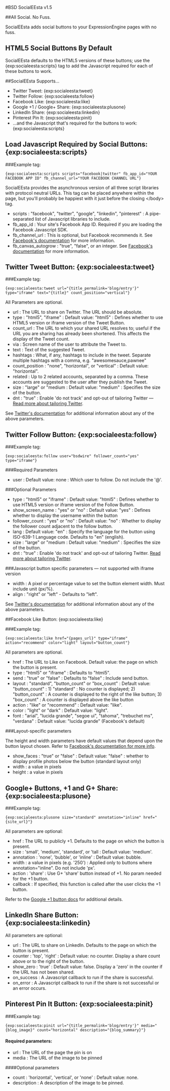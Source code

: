 #BSD SocialEEsta v1.5

##All Social. No Fuss.

SocialEEsta adds social buttons to your ExpressionEngine pages with no fuss.

## HTML5 Social Buttons By Default

SocialEEsta defaults to the HTML5 versions of these buttons; use the {exp:socialeesta:scripts} tag to add the Javascript required for each of these buttons to work.

##SocialEEsta Supports…

- Twitter Tweet: {exp:socialeesta:tweet}
- Twitter Follow: {exp:socialeesta:follow}
- Facebook Like: {exp:socialeesta:like}
- Google +1 / Google+ Share: {exp:socialeesta:plusone}
- LinkedIn Share: {exp:socialeesta:linkedin}
- Pinterest Pin It: {exp:socialeesta:pinit}
- …and the Javascript that's required for the buttons to work: {exp:socialeesta:scripts}

## Load Javascript Required by Social Buttons: {exp:socialeesta:scripts}

###Example tag:

```
{exp:socialeesta:scripts scripts="facebook|twitter" fb_app_id="YOUR FACEBOOK APP ID" fb_channel_url="YOUR FACEBOOK CHANNEL URL"}
```

SocialEEsta provides the asynchronous version of all three script libraries with protocol neutral URLs. This tag can be placed anywhere within the page, but you'll probably be happiest with it just before the closing &lt;/body&gt; tag.

- scripts : "facebook", "twitter", "google", "linkedin", "pinterest" :  A pipe-separated list of Javascript libraries to include.
- fb_app_id  :  Your site's Facebook App ID. Required if you are loading the Facebook Javascript SDK.
- fb_channel_url  :  This is optional, but Facebook recommends it. See [Facebook's documentation](https://developers.facebook.com/docs/reference/javascript/) for more information.
- fb_canvas_autogrow  :  "true", "false", or an integer. See [Facebook's documentation](https://developers.facebook.com/docs/reference/javascript/FB.Canvas.setAutoGrow/) for more information.

## Twitter Tweet Button: {exp:socialeesta:tweet} 


###Example tag:

```
{exp:socialeesta:tweet url="{title_permalink='blog/entry'}" type="iframe" text="{title}" count_position="vertical"}
```

All Parameters are optional.

- url  :  The URL to share on Twitter. The URL should be absolute.
- type  :  "html5", "iframe" :  Default value: "html5"  :  Defines whether to use HTML5 version or iframe version of the Tweet Button.
- count_url  :  The URL to which your shared URL resolves to; useful if the URL you are sharing has already been shortened. This affects the display of the Tweet count.
- via  :  Screen name of the user to attribute the Tweet to.
- text  :  Text of the suggested Tweet.
- hashtags  :  What, if any, hashtags to include in the tweet. Separate multiple hashtags with a comma, e.g. "awesomesauce,pawnee"
- count_position  :  "none", "horizontal", or "vertical"  :  Default value: "horizontal".
- related  :  Up to 2 related accounts, separated by a comma. These accounts are suggested to the user after they publish the Tweet.
- size  : "large" or "medium  :  Default value: "medium"  : Specifies the size of the button.
- dnt  :  "true"  :  Enable 'do not track' and opt-out of tailoring Twitter — [Read more about tailoring Twitter](https://support.twitter.com/articles/20169421).

See [Twitter's documentation](https://dev.twitter.com/docs/tweet-button) for additional information about any of the above parameters.

## Twitter Follow Button: {exp:socialeesta:follow}

###Example tag:

```
{exp:socialeesta:follow user="bsdwire" follower_count="yes" type="iframe"}
```

###Required Parameters

- user  :   Default value: none  :  Which user to follow. Do not include the '@'.

###Optional Parameters

- type  :  "html5" or "iframe"  :  Default value: "html5"  :  Defines whether to use HTML5 version or iframe version of the Follow Button.
- show_screen_name  :  "yes" or "no"  : Default value: "yes"  :  Defines whether to display the username within the button
- follower_count  :  "yes" or "no"  :  Default value: "no"  :  Whether to display the follower count adjacent to the follow button. 
- lang  :  Default value: "en"  :  Specify the language for the button using ISO-639-1 Language code. Defaults to "en" (english).
- size  : "large" or "medium  :  Default value: "medium"  : Specifies the size of the button.
- dnt  :  "true"  :  Enable 'do not track' and opt-out of tailoring Twitter. [Read more about tailoring Twitter](https://support.twitter.com/articles/20169421).

###Javascript button specific parameters — not supported with iframe version

- width  :  A pixel or percentage value to set the button element width. Must include unit (px/%).
- align  :  "right" or "left" - Defaults to "left".

See [Twitter's documentation](https://dev.twitter.com/docs/follow-button) for additional information about any of the above parameters.



##Facebook Like Button: {exp:socialeesta:like}


###Example tag: 

```
{exp:socialeesta:like href="{pages_url}" type="iframe" action="recommend" color="light" layout="button_count"}
```

All parameters are optional.

- href  :  The URL to Like on Facebook. Default value: the page on which the button is present.
- type  :  "html5" or "iframe" :  Defaults to "html5". 
- send  :  "true" or "false"  :  Defaults to "false"  :  Include send button.
- layout  :  "standard", "button_count" or "box_count"  :  Default value: "button_count"  :  1) "standard" : No counter is displayed; 2) "button_count" : A counter is displayed to the right of the like button; 3) "box_count" : A counter is displayed above the like button
- action  :  "like" or "recommend"  :  Default value: "like".
- color  :  "light" or "dark"  :  Default value: "light".
- font :  "arial", "lucida grande", "segoe ui", "tahoma", "trebuchet ms", "verdana" : Default value: "lucida grande" (Facebook's default)

###Layout-specific parameters

The height and width parameters have default values that depend upon the button layout chosen. Refer to [Facebook's documentation for more info](https://developers.facebook.com/docs/reference/plugins/like/).

- show_faces  :  "true" or "false"  :  Default value: "false"  :  whether to display profile photos below the button (standard layout only)
- width  :  a value in pixels
- height  :  a value in pixels




## Google+ Buttons, +1 and G+ Share: {exp:socialeesta:plusone}

###Example tag: 

```
{exp:socialeesta:plusone size="standard" annotation="inline" href="{site_url}"}
```

All parameters are optional:

- href  :  The URL to publicly +1. Defaults to the page on which the button is present.
- size  :  'small', 'medium', 'standard', or 'tall  :  Default value: 'medium'.
- annotation  :  'none', 'bubble', or 'inline'  :  Default value: bubble. 
- width  :  a value in pixels (e.g. '250')  :  Applied only to buttons where annotation="inline". Do not include 'px'.
- action : 'share'  :  Use G+ 'share' button instead of +1. No param needed for the +1 button.
- callback  :  If specified, this function is called after the user clicks the +1 button. 

Refer to the [Google +1 button docs](https://developers.google.com/+/plugins/+1button/) for additional details.

## LinkedIn Share Button: {exp:socialeesta:linkedin}

All parameters are optional:

- url  :  The URL to share on LinkedIn. Defaults to the page on which the button is present.
- counter  : 'top', 'right'  :  Default value: no counter. Display a share count above or to the right of the button.
- show_zero  :  'true'  :  Default value: false. Display a 'zero' in the counter if the URL has not been shared.
- on_success  : A Javascript callback to run if the share is successful.
- on_error  : A Javascript callback to run if the share is not successful or an error occurs.

## Pinterest Pin It Button: {exp:socialeesta:pinit}

###Example tag:

````
{exp:socialeesta:pinit url="{title_permalink='blog/entry'}" media="{blog_image}" count="horizontal" description="{blog_summary}"}
````

#### Required parameters:

- url  :  The URL of the page the pin is on
- media  :  The URL of the image to be pinned

####Optional parameters

- count  :  'horizontal', 'vertical', or 'none'  :  Default value: none.
- description  :  A description of the image to be pinned.


